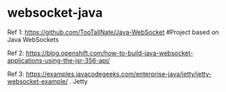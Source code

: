 # websocket-java


Ref 1: https://github.com/TooTallNate/Java-WebSocket  #Project based on Java WebSockets

Ref 2: https://blog.openshift.com/how-to-build-java-websocket-applications-using-the-jsr-356-api/

Ref 3: https://examples.javacodegeeks.com/enterprise-java/jetty/jetty-websocket-example/ .  Jetty
